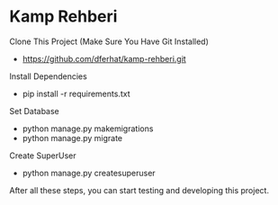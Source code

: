 ﻿# Kamp Rehberi

Clone This Project (Make Sure You Have Git Installed)
 * https://github.com/dferhat/kamp-rehberi.git
 
Install Dependencies
  * pip install -r requirements.txt
  
Set Database
  * python manage.py makemigrations
  * python manage.py migrate
  
Create SuperUser
  * python manage.py createsuperuser
  
 After all these steps, you can start testing and developing this project.

